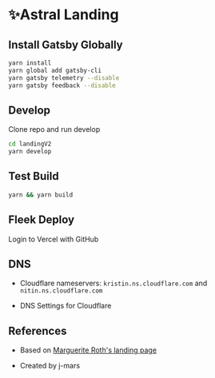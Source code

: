 # ✨Astral Landing

## Install Gatsby Globally

```bash
yarn install
yarn global add gatsby-cli
yarn gatsby telemetry --disable
yarn gatsby feedback --disable
```

## Develop

Clone repo and run develop

```bash
cd landingV2
yarn develop
```

## Test Build

```bash
yarn && yarn build
```

## Fleek Deploy

Login to Vercel with GitHub


## DNS

- Cloudflare nameservers: `kristin.ns.cloudflare.com` and `nitin.ns.cloudflare.com`

- DNS Settings for Cloudflare
<!--   
  - `CNAME astral.global 29be39ce0720784146fd.b-cdn.net`

  - `CNAME _dnslink _dnslink.broad-morning-5527.on.fleek.co`

  - `CNAME www 29be39ce0720784146fd.b-cdn.net`

  - `CNAME _dnslink.www _dnslink.broad-morning-5527.on.fleek.co` -->

## References

- Based on [Marguerite Roth's landing page](https://github.com/margueriteroth)

- Created by j-mars
